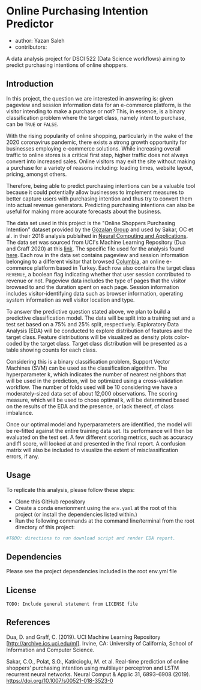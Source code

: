# Online Purchasing Intention Predictor

- author: Yazan Saleh
- contributors:

A data analysis project for DSCI 522 (Data Science workflows) aiming to predict purchasing intentions of online shoppers.

## Introduction

In this project, the question we are interested in answering is: given pageview and session information data for an e-commerce platform, is the visitor intending to make a purchase or not? This, in essence, is a binary classification problem where the target class, namely intent to purchase, can be `TRUE` or `FALSE`.

With the rising popularity of online shopping, particularly in the wake of the 2020 coronavirus pandemic, there exists a strong growth opportunity for businesses employing e-commerce solutions. While increasing overall traffic to online stores is a critical first step, higher traffic does not always convert into increased sales. Online visitors may exit the site without making a purchase for a variety of reasons including: loading times, website layout, pricing, amongst others.

Therefore, being able to predict purchasing intentions can be a valuable tool because it could potentially allow businesses to implement measures to better capture users with purchasing intention and thus try to convert them into actual revenue generators. Predicting purchasing intentions can also be useful for making more accurate forecasts about the business.

The data set used in this project is the "Online Shoppers Purchasing Intention" dataset provided by the [Gözalan Group](http://www.gozalangroup.com.tr/) and used by Sakar, OC et al. in their 2018 analysis publsihed in [Neural Computing and Applications](https://link.springer.com/article/10.1007/s00521-018-3523-0). The data set was sourced from UCI's Machine Learning Repository (Dua and Graff 2020) at this [link](https://archive.ics.uci.edu/ml/datasets/Online+Shoppers+Purchasing+Intention+Dataset). The specific file used for the analysis found [here](https://archive.ics.uci.edu/ml/machine-learning-databases/00468/online_shoppers_intention.csv). Each row in the data set contains pageview and session information belonging to a different visitor that browsed [Columbia](columbia.com.tr), an online e-commerce platform based in Turkey. Each row also contains the target class `REVENUE`, a boolean flag indicating whether that user session contributed to revenue or not. Pageview data includes the type of pages that the visitor browsed to and the duration spent on each page. Session information includes visitor-identifying data such as browser information, operating system information as well visitor location and type.

To answer the predictive question stated above, we plan to build a predictive classification model. The data will be split into a training set and a test set based on a 75% and 25% split, respectively. Exploratory Data Analysis (EDA) will be conducted to explore distribution of features and the target class. Feature distributions will be visualized as density plots color-coded by the target class. Target class distribution will be presented as a table showing counts for each class.

Considering this is a binary classification problem, Support Vector Machines (SVM) can be used as the classification algorithm. The hyperparameter k, which indicates the number of nearest neighbors that will be used in the prediction, will be optimized using a cross-validation workflow. The number of folds used will be 10 considering we have a moderately-sized data set of about 12,000 observations. The scoring measure, which will be used to chose optimal k, will be determined based on the results of the EDA and the presence, or lack thereof, of class imbalance.

Once our optimal model and hyperparameters are identified, the model will be re-fitted against the entire training data set. Its performance will then be evaluated on the test set. A few different scoring metrics, such as accuracy and f1 score, will looked at and presented in the final report. A confusion matrix will also be included to visualize the extent of misclassification errors, if any.

## Usage

To replicate this analysis, please follow these steps:

- Clone this GitHub repository
- Create a conda envrionment using the `env.yaml` at the root of this project (or install the dependencies listed within.)
- Run the following commands at the command line/terminal from the root directory of this project:

```bash
#TODO: directions to run download script and render EDA report.
```

## Dependencies

Please see the project dependencies included in the root env.yml file

## License

```
TODO: Include general statement from LICENSE file
```

## References

Dua, D. and Graff, C. (2019). UCI Machine Learning Repository [http://archive.ics.uci.edu/ml]. Irvine, CA: University of California, School of Information and Computer Science.

Sakar, C.O., Polat, S.O., Katircioglu, M. et al. Real-time prediction of online shoppers’ purchasing intention using multilayer perceptron and LSTM recurrent neural networks. Neural Comput & Applic 31, 6893–6908 (2019). https://doi.org/10.1007/s00521-018-3523-0
